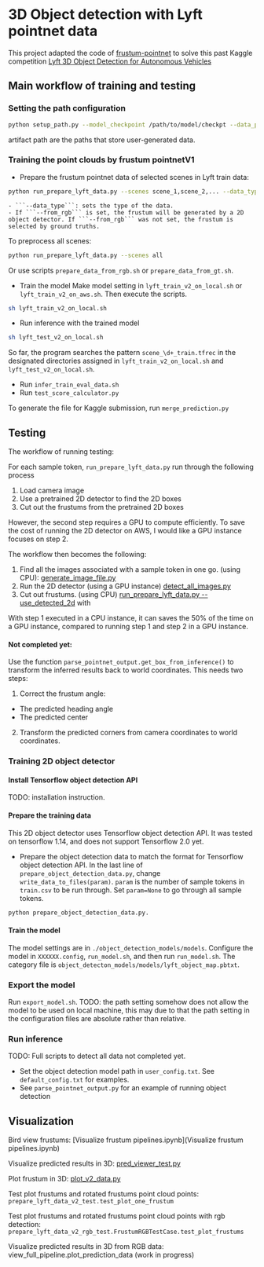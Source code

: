 # 3D Object detection with Lyft pointnet data

This project adapted the code of [frustum-pointnet](http://stanford.edu/~rqi/frustum-pointnets/) to solve this past Kaggle competition [Lyft 3D Object Detection for Autonomous Vehicles](https://www.kaggle.com/c/3d-object-detection-for-autonomous-vehicles)

## Main workflow of training and testing

### Setting the path configuration

```bash
python setup_path.py --model_checkpoint /path/to/model/checkpt --data_path /path/to/data --artifact_path /path/to/artifact --object_detection_model_path /object/detection/model/path
```
artifact path are the paths that store user-generated data.


### Training the point clouds by frustum pointnetV1

- Prepare the frustum pointnet data of selected scenes in Lyft train data:
```bash
python run_prepare_lyft_data.py --scenes scene_1,scene_2,... --data_type {train, test} [--from_rgb]
```

    - ```--data_type```: sets the type of the data. 
    - If ```--from_rgb``` is set, the frustum will be generated by a 2D object detector. If ```--from_rgb``` was not set, the frustum is selected by ground truths.

To preprocess all scenes:
```bash
python run_prepare_lyft_data.py --scenes all
```
Or use scripts ```prepare_data_from_rgb.sh``` or ```prepare_data_from_gt.sh```.


- Train the model
Make model setting in ```lyft_train_v2_on_local.sh``` or ```lyft_train_v2_on_aws.sh```. Then execute the scripts.
```bash
sh lyft_train_v2_on_local.sh
```

- Run inference with the trained model
```bash
sh lyft_test_v2_on_local.sh
```
So far, the program searches the pattern ```scene_\d+_train.tfrec``` in the designated directories assigned 
in ```lyft_train_v2_on_local.sh``` and ```lyft_test_v2_on_local.sh```.

- Run ```infer_train_eval_data.sh```
- Run ```test_score_calculator.py```

To generate the file for Kaggle submission, run ```merge_prediction.py```


## Testing

The workflow of running testing:

For each sample token, ```run_prepare_lyft_data.py``` run through the following process
1. Load camera image 
2. Use a pretrained 2D detector to find the 2D boxes
3. Cut out the frustums from the pretrained 2D boxes

However, the second step requires a GPU to compute efficiently. 
To save the cost of running the 2D detector on AWS, I would like a GPU instance focuses on step 2.

The workflow then becomes the following:

1. Find all the images associated with a sample token in one go. (using CPU): [generate_image_file.py](generate_image_file_paths.py)
2. Run the 2D detector (using a GPU instance) [detect_all_images.py](detect_all_images.py)
3. Cut out frustums. (using CPU) [run_prepare_lyft_data.py --use_detected_2d](run_prepare_lyft_data.py) with 


With step 1 executed in a CPU instance, it can saves the 50% of the time on a GPU instance, 
compared to running step 1 and step 2 in a GPU instance.
 

#### Not completed yet:
Use the function ```parse_pointnet_output.get_box_from_inference()``` to transform the inferred results back to world coordinates. 
This needs two steps:
1. Correct the frustum angle:
- The predicted heading angle
- The predicted center

2. Transform the predicted corners from camera coordinates to world coordinates.

### Training 2D object detector

#### Install Tensorflow object detection API
TODO: installation instruction.


#### Prepare the training data
This 2D object detector uses Tensorflow object detection API. It was tested on tensorflow 1.14, 
and does not support Tensorflow 2.0 yet.
- Prepare the object detection data to match the format for Tensorflow object detection API.
In the last line of ```prepare_object_detection_data.py```, change ```write_data_to_files(param)```.
```param``` is the number of sample tokens in ```train.csv``` to be run through.
Set ```param=None``` to go through all sample tokens.
```bash
python prepare_object_detection_data.py.
```

#### Train the model

The model settings are in ```./object_detection_models/models```. 
Configure the model in ````XXXXXX.config````, ```run_model.sh```, and then run ```run_model.sh```.
The category file is ```object_detecton_models/models/lyft_object_map.pbtxt```.

### Export the model
Run ```export_model.sh```.
TODO: the path setting somehow does not allow the model to be used on local machine, 
this may due to that the path setting in the configuration files are absolute rather than relative.  

### Run inference

TODO: Full scripts to detect all data not completed yet. 
- Set the object detection model path in ```user_config.txt```. See ```default_config.txt``` for examples.
- See ```parse_pointnet_output.py``` for an example of running object detection


## Visualization

Bird view frustums: [Visualize frustum pipelines.ipynb](Visualize frustum pipelines.ipynb)

Visualize predicted results in 3D: [pred_viewer_test.py](pred_viewer_test.py)

Plot frustum in 3D: [plot_v2_data.py](plot_v2_data.py)

Test plot frustums and rotated frustums point cloud points: ```prepare_lyft_data_v2_test.test_plot_one_frustum```

Test plot frustums and rotated frustums point cloud points with rgb detection: ```prepare_lyft_data_v2_rgb_test.FrustumRGBTestCase.test_plot_frustums```

Visualize predicted results in 3D from RGB data: view_full_pipeline.plot_prediction_data (work in progress)